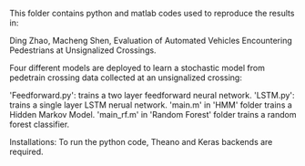 This folder contains python and matlab codes used to reproduce the results in:

Ding Zhao, Macheng Shen, Evaluation of Automated Vehicles Encountering Pedestrians at Unsignalized Crossings.

Four different models are deployed to learn a stochastic model from pedetrain crossing data collected at an unsignalized crossing: 

'Feedforward.py': trains a two layer feedforward neural network.
'LSTM.py': trains a single layer LSTM nerual network.
'main.m' in 'HMM' folder trains a Hidden Markov Model.
'main_rf.m' in 'Random Forest' folder trains a random forest classifier.

Installations: To run the python code, Theano and Keras backends are required.
